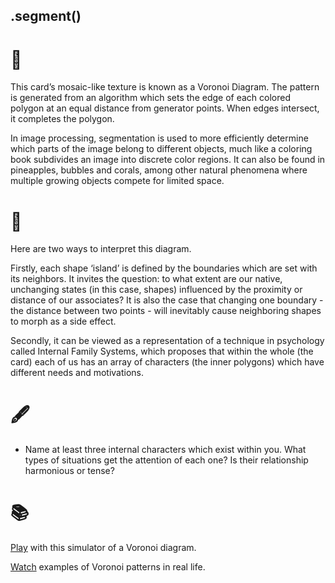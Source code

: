## .segment()

# 🔬

This card’s mosaic-like texture is known as a Voronoi Diagram. The pattern is generated from an algorithm which sets the edge of each colored polygon at an equal distance from generator points. When edges intersect, it completes the polygon. 

In image processing, segmentation is used to more efficiently determine which parts of the image belong to different objects, much like a coloring book subdivides an image into discrete color regions. It can also be found in pineapples, bubbles and corals, among other natural phenomena where multiple growing objects compete for limited space.

# 🧩

Here are two ways to interpret this diagram. 

Firstly, each shape ‘island’ is defined by the boundaries which are set with its neighbors. It invites the question: to what extent are our native, unchanging states (in this case, shapes) influenced by the proximity or distance of our associates? It is also the case that changing one boundary - the distance between two points - will inevitably cause neighboring shapes to morph as a side effect.

Secondly, it can be viewed as a representation of a technique in psychology called Internal Family Systems, which proposes that within the whole (the card) each of us has an array of characters (the inner polygons) which have different needs and motivations.

# 🖋️

- Name at least three internal characters which exist within you. What types of situations get the attention of each one? Is their relationship harmonious or tense?

# 📚

[Play](http://alexbeutel.com/webgl/voronoi.html) with this simulator of a Voronoi diagram.

[Watch](https://www.youtube.com/watch?v=pVIsLgAqXVI) examples of Voronoi patterns in real life.